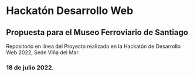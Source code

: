 # Hackatón Desarrollo Web
## Propuesta para el Museo Ferroviario de Santiago
Repositorio en línea del Proyecto realizado en la Hackatón de Desarrollo Web 2022, Sede Viña del Mar.
### 18 de julio 2022.
